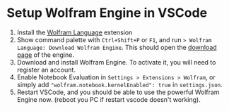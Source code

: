 # Setup Wolfram Engine in VSCode

1. Install the [Wolfram Language](https://marketplace.visualstudio.com/items?itemName=WolframResearch.wolfram) extension
2. Show command palette with `Ctrl+Shift+P` or `F1`, and run `> Wolfram Language: Download Wolfram Engine`. This should open the [download page](https://www.wolfram.com/engine/) of the engine.
3. Download and install Wolfram Engine. To activate it, you will need to register an account.
4. Enable Notebook Evaluation in `Settings > Extensions > Wolfram`, or simply add `"wolfram.notebook.kernelEnabled": true` in `settings.json`.
5. Restart VSCode, and you should be able to use the powerful Wolfram Engine now. (reboot you PC if restart vscode doesn't working).